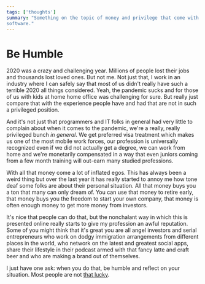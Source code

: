 ```yaml
---
tags: ['thoughts']
summary: "Something on the topic of money and privilege that come with working in
software."
---
```


# Be Humble

2020 was a crazy and challenging year.  Millions of people lost their jobs
and thousands lost loved ones.  But not me.  Not just that, I work in an
industry where I can safely say that most of us didn't really have such a
terrible 2020 all things considered.  Yeah, the pandemic sucks and for
those of us with kids at home home office was challenging for sure.  But
really just compare that with the experience people have and had that are
not in such a privileged position.

And it's not just that programmers and IT folks in general had very little
to complain about when it comes to the pandemic, we're a really, really
privileged bunch *in general*.  We get preferred visa treatment which
makes us one of the most mobile work forces, our profession is universally
recognized even if we did not actually get a degree, we can work from home
and we're monetarily compensated in a way that even juniors coming from a
few month training will out-earn many studied professions.

With all that money come a lot of inflated egos.  This has always been a
weird thing but over the last year it has really started to annoy me how
tone deaf some folks are about their personal situation.  All that money
buys you a ton that many can only dream of.  You can use that money to
retire early, that money buys you the freedom to start your own company,
that money is often enough money to get more money from investors.

It's nice that people can do that, but the nonchalant way in which this is
presented online really starts to give my profession an awful reputation.
Some of you might think that it's great you are all angel investors and
serial entrepreneurs who work on dodgy immigration arrangements from
different places in the world, who network on the latest and greatest
social apps, share their lifestyle in their podcast armed with that fancy
latte and craft beer and who are making a brand out of themselves.

I just have one ask: when you do that, be humble and reflect on your
situation.  Most people are not [that lucky](https://www.youtube.com/watch?v=3LopI4YeC4I&t=70s).
